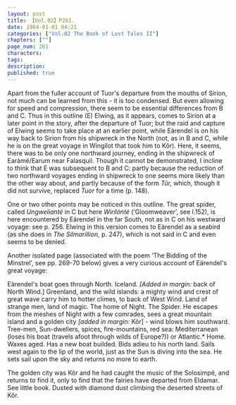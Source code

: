 ```yaml
---
layout: post
title: 【Vol.02】P261.
date: 1984-01-01 04:21
categories: ["Vol.02 The Book of Lost Tales II"]
chapters: [""]
page_num: 261
characters: 
tags: 
description: 
published: true
---
```


<p style="text-indent: 0;">
Apart from the fuller account of Tuor's departure from the mouths of Sirion, not much can be learned from this - it is too condensed. But even allowing for speed and compression, there seem to be essential differences from B and C. Thus in this outline (E) Elwing, as it appears, comes to Sirion at a later point in the story, after the departure of Tuor; but the raid and capture of Elwing seems to take place at an earlier point, while Eärendel is on his way back to Sirion from his shipwreck in the North (not, as in B and C, while he is on the great voyage in Wingilot that took him to Kôr). Here, it seems, there was to be only one northward journey, ending in the shipwreck of Earámë/Earum near Falasquil. Though it cannot be demonstrated, I incline to think that E was subsequent to B and C: partly because the reduction of two northward voyages ending in shipwreck to one seems more likely than the other way about, and partly because of the form <I>Tûr,</I> which, though it did not survive, replaced <I>Tuor</I> for a time (p. 148).
</p>

One or two other points may be noticed in this outline. The great spider, called <I>Ungweliantë</I> in C but here <I>Wirilóntë</I> (‘Gloomweaver’, see I.152), is here encountered by Eärendel in the far South, not as in C on his westward voyage: see p. 256. Elwing in this version comes to Eärendel as a seabird (as she does in <I>The Silmarillion,</I> p. 247), which is not said in C and even seems to be denied.

Another isolated page (associated with the poem ‘The Bidding of the Minstrel’, see pp. 269-70 below) gives a very curious account of Eärendel's great voyage:

Eärendel's boat goes through North. Iceland. <I>[Added in margin:</I> back of North Wind.] Greenland, and the wild islands: a mighty wind and crest of great wave carry him to hotter climes, to back of West Wind. Land of strange men, land of magic. The home of Night. The Spider. He escapes from the meshes of Night with a few comrades, sees a great mountain island and a golden city <I>[added in margin:</I> Kôr] - wind blows him southward. Tree-men, Sun-dwellers, spices, fire-mountains, red sea: Mediterranean (loses his boat (travels afoot through wilds of Europe?)) or Atlantic.\* Home. Waxes aged. Has a new boat builded. Bids adieu to his north land. Sails west again to the lip of the world, just as the Sun is diving into the sea. He sets sail upon the sky and returns no more to earth.

The golden city was Kôr and he had caught the music of the Solosimpë, and returns to find it, only to find that the fairies have departed from Eldamar. See little book. Dusted with diamond dust climbing the deserted streets of Kôr.

